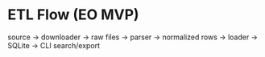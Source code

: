 # ETL Flow (EO MVP)
source → downloader → raw files → parser → normalized rows → loader → SQLite → CLI search/export
